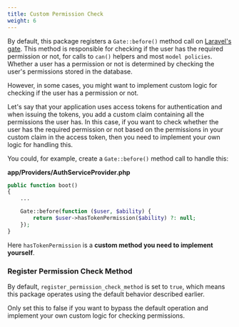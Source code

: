 ```yaml
---
title: Custom Permission Check
weight: 6
---
```


By default, this package registers a `Gate::before()` method call on [Laravel's gate](https://laravel.com/docs/authorization). This method is responsible for checking if the user has the required permission or not, for calls to `can()` helpers and most `model policies`. Whether a user has a permission or not is determined by checking the user's permissions stored in the database.

However, in some cases, you might want to implement custom logic for checking if the user has a permission or not.

Let's say that your application uses access tokens for authentication and when issuing the tokens, you add a custom claim containing all the permissions the user has. In this case, if you want to check whether the user has the required permission or not based on the permissions in your custom claim in the access token, then you need to implement your own logic for handling this.

You could, for example, create a `Gate::before()` method call to handle this:

**app/Providers/AuthServiceProvider.php**
```php
public function boot()
{
    ...

    Gate::before(function ($user, $ability) {
        return $user->hasTokenPermission($ability) ?: null;
    });
}
```
Here `hasTokenPermission` is a **custom method you need to implement yourself**.

### Register Permission Check Method
By default, `register_permission_check_method` is set to `true`, which means this package operates using the default behavior described earlier.

Only set this to false if you want to bypass the default operation and implement your own custom logic for checking permissions.
